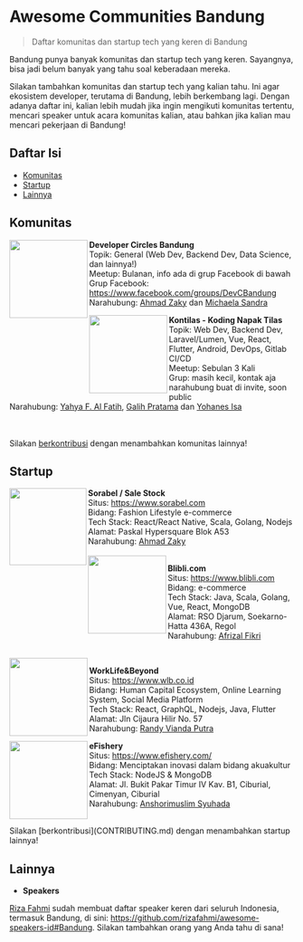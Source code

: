 # Awesome Communities Bandung

> Daftar komunitas dan startup tech yang keren di Bandung

Bandung punya banyak komunitas dan startup tech yang keren. Sayangnya, bisa jadi belum banyak yang tahu soal keberadaan mereka.

Silakan tambahkan komunitas dan startup tech yang kalian tahu. Ini agar ekosistem developer, terutama di Bandung, lebih berkembang lagi. Dengan adanya daftar ini, kalian lebih mudah jika ingin mengikuti komunitas tertentu, mencari speaker untuk acara komunitas kalian, atau bahkan jika kalian mau mencari pekerjaan di Bandung!

## Daftar Isi

- [Komunitas](#komunitas)
- [Startup](#startup)
- [Lainnya](#lainnya)

## Komunitas

<img src="https://user-images.githubusercontent.com/5902356/66689840-e7e10e80-ecb6-11e9-89dc-2a00b0c2e823.png" height="138px" width="138px" align="left" alt="" />

**Developer Circles Bandung**\
Topik: General (Web Dev, Backend Dev, Data Science, dan lainnya!) \
Meetup: Bulanan, info ada di grup Facebook di bawah \
Grup Facebook: https://www.facebook.com/groups/DevCBandung \
Narahubung: [Ahmad Zaky](https://www.facebook.com/azaky003) dan [Michaela Sandra](https://www.facebook.com/michaela.sandra.18) 


<img src="https://i.imgur.com/fk9IGi8.jpg" height="138px" width="138px" align="left" alt="" />

**Kontilas - Koding Napak Tilas**\
Topik: Web Dev, Backend Dev, Laravel/Lumen, Vue, React, Flutter, Android, DevOps, Gitlab CI/CD \
Meetup: Sebulan 3 Kali\
Grup: masih kecil, kontak aja narahubung buat di invite, soon public \
Narahubung: [Yahya F. Al Fatih](https://www.facebook.com/yahya.kimochi), [Galih Pratama](https://www.facebook.com/pratamagalih) dan [Yohanes Isa](https://www.facebook.com/yohanesisa)<br>

<br><br>Silakan [berkontribusi](CONTRIBUTING.md) dengan menambahkan komunitas lainnya!

## Startup

<img src="https://user-images.githubusercontent.com/5902356/66690258-18c24300-ecb9-11e9-825b-c5b7de675ceb.png" height="136px" width="136px" align="left" alt="" />

**Sorabel / Sale Stock**\
Situs: https://www.sorabel.com \
Bidang: Fashion Lifestyle e-commerce \
Tech Stack: React/React Native, Scala, Golang, Nodejs \
Alamat: Paskal Hypersquare Blok A53 \
Narahubung: [Ahmad Zaky](https://www.facebook.com/azaky003) \
\
<img src="https://user-images.githubusercontent.com/9217338/66700434-51decf80-ed1a-11e9-9882-fbd576f640d2.png" height="138px" width="138px" align="left" alt="" />

**Blibli.com**\
Situs: https://www.blibli.com \
Bidang: e-commerce \
Tech Stack: Java, Scala, Golang, Vue, React, MongoDB \
Alamat: RSO Djarum, Soekarno-Hatta 436A, Regol \
Narahubung: [Afrizal Fikri](https://www.facebook.com/icalFikr)

<br>
<img src="https://avatars0.githubusercontent.com/u/47621574?s=200&v=4" height="138px" width="138px" align="left" alt="" />

**WorkLife&Beyond**\
Situs: https://www.wlb.co.id \
Bidang: Human Capital Ecosystem, Online Learning System, Social Media Platform \
Tech Stack: React, GraphQL, Nodejs, Java, Flutter \
Alamat: Jln Cijaura Hilir No. 57 \
Narahubung: [Randy Vianda Putra](https://www.facebook.com/aweutist)

<img src="https://i.imgur.com/j1XAwoy.png" height="138px" width="138px" align="left" alt="" />

**eFishery** \
Situs: https://www.efishery.com/ \
Bidang:  Menciptakan inovasi dalam bidang akuakultur \
Tech Stack: NodeJS & MongoDB \
Alamat: Jl. Bukit Pakar Timur IV Kav. B1, Ciburial, Cimenyan, Ciburial \
Narahubung: [Anshorimuslim Syuhada](https://twitter.com/ans4175)

<br>
Silakan [berkontribusi](CONTRIBUTING.md) dengan menambahkan startup lainnya!




## Lainnya

- **Speakers**

[Riza Fahmi](https://github.com/rizafahmi) sudah membuat daftar speaker keren dari seluruh Indonesia, termasuk Bandung, di sini: https://github.com/rizafahmi/awesome-speakers-id#Bandung. Silakan tambahkan orang yang Anda tahu di sana!
